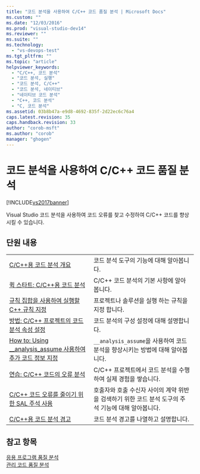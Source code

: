 ```yaml
---
title: "코드 분석을 사용하여 C/C++ 코드 품질 분석 | Microsoft Docs"
ms.custom: ""
ms.date: "12/03/2016"
ms.prod: "visual-studio-dev14"
ms.reviewer: ""
ms.suite: ""
ms.technology: 
  - "vs-devops-test"
ms.tgt_pltfrm: ""
ms.topic: "article"
helpviewer_keywords: 
  - "C/C++, 코드 분석"
  - "코드 분석, 실행"
  - "코드 분석, C/C++"
  - "코드 분석, 네이티브"
  - "네이티브 코드 분석"
  - "C++, 코드 분석"
  - "C, 코드 분석"
ms.assetid: 03b8b47a-e9d8-4692-835f-2d22ec6c76a4
caps.latest.revision: 35
caps.handback.revision: 33
author: "corob-msft"
ms.author: "corob"
manager: "ghogen"
---
```

# 코드 분석을 사용하여 C/C++ 코드 품질 분석
[!INCLUDE[vs2017banner](../code-quality/includes/vs2017banner.md)]

Visual Studio 코드 분석을 사용하여 코드 오류를 찾고 수정하여 C\/C\+\+ 코드를 향상 시킬 수 있습니다.  
  
## 단원 내용  
  
|||  
|-|-|  
|[C\/C\+\+용 코드 분석 개요](../code-quality/code-analysis-for-c-cpp-overview.md)|코드 분석 도구의 기능에 대해 알아봅니다.|  
|[퀵 스타트: C\/C\+\+용 코드 분석](../code-quality/quick-start-code-analysis-for-c-cpp.md)|C\/C\+\+ 코드 분석의 기본 사항에 알아봅니다.|  
|[규칙 집합을 사용하여 실행할 C\+\+ 규칙 지정](../code-quality/using-rule-sets-to-specify-the-cpp-rules-to-run.md)|프로젝트나 솔루션을 실행 하는 규칙을 지정 합니다.|  
|[방법: C\/C\+\+ 프로젝트의 코드 분석 속성 설정](../code-quality/how-to-set-code-analysis-properties-for-c-cpp-projects.md)|코드 분석의 구성 설정에 대해 설명합니다.|  
|[How to: Using \_\_analysis\_assume 사용하여 추가 코드 정보 지정](../Topic/How%20to:%20Specify%20Additional%20Code%20Information%20by%20Using%20__analysis_assume.md)|`__analysis_assume`을 사용하여 코드 분석을 향상시키는 방법에 대해 알아봅니다.|  
|[연습: C\/C\+\+ 코드의 오류 분석](../Topic/Walkthrough:%20Analyzing%20C-C++%20Code%20for%20Defects.md)|C\/C\+\+ 프로젝트에서 코드 분석을 수행하여 실제 경험을 쌓습니다.|  
|[C\/C\+\+ 코드 오류를 줄이기 위한 SAL 주석 사용](../code-quality/using-sal-annotations-to-reduce-c-cpp-code-defects.md)|호출자와 호출 수신자 사이의 계약 위반을 검색하기 위한 코드 분석 도구의 주석 기능에 대해 알아봅니다.|  
|[C\/C\+\+용 코드 분석 경고](../code-quality/code-analysis-for-c-cpp-warnings.md)|코드 분석 경고를 나열하고 설명합니다.|  
  
## 참고 항목  
 [응용 프로그램 품질 분석](../code-quality/analyzing-application-quality-by-using-code-analysis-tools.md)   
 [관리 코드 품질 분석](../code-quality/analyzing-managed-code-quality-by-using-code-analysis.md)